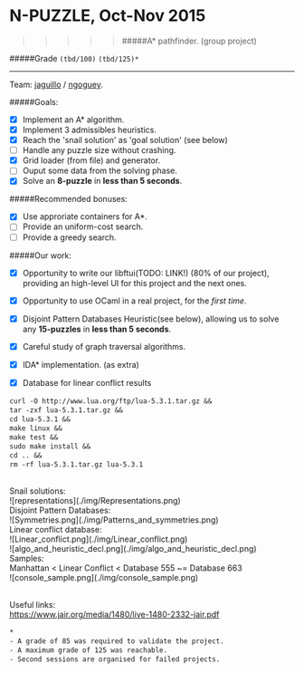 # N-PUZZLE, Oct-Nov 2015
>>>>> #####A* pathfinder. (group project)

#####Grade ``(tbd/100)`` ``(tbd/125)*``
--------  -----------------------

Team: [jaguillo](https://github.com/Julow) / [ngoguey](https://github.com/Ngoguey42).
<BR>

#####Goals:
- [X] Implement an A* algorithm.
- [X] Implement 3 admissibles heuristics.
- [X] Reach the 'snail solution' as 'goal solution' (see below)
- [ ] Handle any puzzle size without crashing.
- [X] Grid loader (from file) and generator.
- [ ] Ouput some data from the solving phase.
- [X] Solve an **8-puzzle** in **less than 5 seconds**.

#####Recommended bonuses:
- [X] Use approriate containers for A*.
- [ ] Provide an uniform-cost search.
- [ ] Provide a greedy search.

#####Our work:
- [X] Opportunity to write our libftui(TODO: LINK!) (80% of our project), providing an high-level UI for this project and the next ones.
- [X] Opportunity to use OCaml in a real project, for the *first time*.
- [X] Disjoint Pattern Databases Heuristic(see below), allowing us to solve any **15-puzzles** in **less than 5 seconds**.
- [X] Careful study of graph traversal algorithms.
- [X] IDA* implementation. (as extra)
- [X] Database for linear conflict results


```shell
curl -O http://www.lua.org/ftp/lua-5.3.1.tar.gz &&
tar -zxf lua-5.3.1.tar.gz &&
cd lua-5.3.1 &&
make linux &&
make test &&
sudo make install &&
cd .. &&
rm -rf lua-5.3.1.tar.gz lua-5.3.1
```

<BR>
Snail solutions:<BR>
![representations](./img/Representations.png)<BR>
Disjoint Pattern Databases:<BR>
![Symmetries.png](./img/Patterns_and_symmetries.png)<BR>
Linear conflict database:<BR>
![Linear_conflict.png](./img/Linear_conflict.png)<BR>
![algo_and_heuristic_decl.png](./img/algo_and_heuristic_decl.png)<BR>
Samples:<BR>
Manhattan < Linear Conflict < Database 555 ~= Database 663<BR>
![console_sample.png](./img/console_sample.png)<BR>

<BR>Useful links:<BR>
https://www.jair.org/media/1480/live-1480-2332-jair.pdf

```
*
- A grade of 85 was required to validate the project.
- A maximum grade of 125 was reachable.
- Second sessions are organised for failed projects.
```
